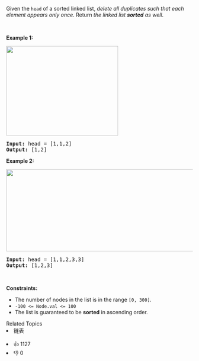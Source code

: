 <p>Given the <code>head</code> of a sorted linked list, <em>delete all duplicates such that each element appears only once</em>. Return <em>the linked list <strong>sorted</strong> as well</em>.</p>

<p>&nbsp;</p> 
<p><strong class="example">Example 1:</strong></p> 
<img alt="" src="https://assets.leetcode.com/uploads/2021/01/04/list1.jpg" style="width: 302px; height: 242px;" /> 
<pre>
<strong>Input:</strong> head = [1,1,2]
<strong>Output:</strong> [1,2]
</pre>

<p><strong class="example">Example 2:</strong></p> 
<img alt="" src="https://assets.leetcode.com/uploads/2021/01/04/list2.jpg" style="width: 542px; height: 222px;" /> 
<pre>
<strong>Input:</strong> head = [1,1,2,3,3]
<strong>Output:</strong> [1,2,3]
</pre>

<p>&nbsp;</p> 
<p><strong>Constraints:</strong></p>

<ul> 
 <li>The number of nodes in the list is in the range <code>[0, 300]</code>.</li> 
 <li><code>-100 &lt;= Node.val &lt;= 100</code></li> 
 <li>The list is guaranteed to be <strong>sorted</strong> in ascending order.</li> 
</ul>

<div><div>Related Topics</div><div><li>链表</li></div></div><br><div><li>👍 1127</li><li>👎 0</li></div>